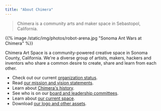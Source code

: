 ```yaml
---
title: "About Chimera"
---
```


> Chimera is a community arts and maker space in Sebastopol, California.

{{% image /static/img/photos/robot-arena.jpg "Sonoma Ant Wars at Chimera" %}}

Chimera Art Space is a community-powered creative space in Sonoma County, California.
We're a diverse group of artists, makers, hackers and inventors who share a common desire to create, share and learn from each other.

- Check out our current [organization status](/about/status/).
- Read [our mission and vision statements](/about/mission/).
- Learn about [Chimera's history](/about/history/).
- See who is on our [board and leadership committees](/about/leadership/).
- Learn about [our current space](/about/space/).
- Download [our logo and other assets](/about/assets/).
